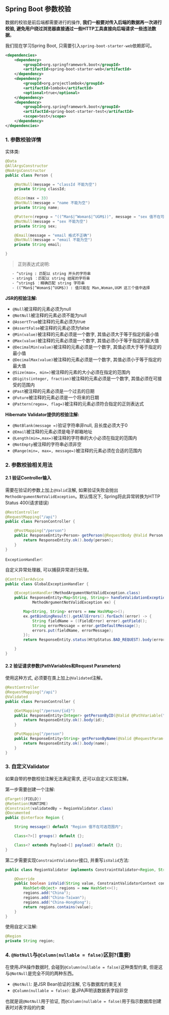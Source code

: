 ## Spring Boot 参数校验

数据的校验是前后端都需要进行的操作, **我们一般要对传入后端的数据再一次进行校验, 避免用户绕过浏览器直接通过一些HTTP工具直接向后端请求一些违法数据**。

我们现在学习Spring Boot, 只需要引入`spring-boot-starter-web`依赖即可。

```xml
<dependencies>
    <dependency>
        <groupId>org.springframework.boot</groupId>
        <artifactId>spring-boot-starter-web</artifactId>
    </dependency>
    <dependency>
        <groupId>org.projectlombok</groupId>
        <artifactId>lombok</artifactId>
        <optional>true</optional>
    </dependency>
    <dependency>
        <groupId>org.springframework.boot</groupId>
        <artifactId>spring-boot-starter-test</artifactId>
        <scope>test</scope>
    </dependency>
</dependencies>
```
### 1. 参数校验详情

实体类:

```java
@Data
@AllArgsConstructor
@NoArgsConstructor
public class Person {

    @NotNull(message = "classId 不能为空")
    private String classId;

    @Size(max = 33)
    @NotNull(message = "name 不能为空")
    private String name;

    @Pattern(regexp = "((^Man$|^Woman$|^UGM$))", message = "sex 值不在可选范围")
    @NotNull(message = "sex 不能为空")
    private String sex;

    @Email(message = "email 格式不正确")
    @NotNull(message = "email 不能为空")
    private String email;

}
```

> 正则表达式说明:
 ```txt
    - ^string : 匹配以 string 开头的字符串
    - string$ ：匹配以 string 结尾的字符串
    - ^string$ ：精确匹配 string 字符串
    - ((^Man$|^Woman$|^UGM$)) : 值只能在 Man,Woman,UGM 这三个值中选择
 ```

 **JSR的校验注解:**

 - `@Null`被注释的元素必须为null
 - `@NotNull`被注释的元素必须不能为null
 - `@AssertTrue`被注释的元素必须为true
 - `@AssertFalse`被注释的元素必须为false
 - `@Min(value)`被注释的元素必须是一个数字, 其值必须大于等于指定的最小值
 - `@Max(value)`被注释的元素必须是一个数字, 其值必须小于等于指定的最大值
 - `@DecimalMin(value)`被注释的元素必须是一个数字, 其值必须大于等于指定的最小值
 - `@DecimalMax(value)`被注释的元素必须是一个数字, 其值必须小于等于指定的最大值
 - `@Size(max=, min=)`被注释的元素的大小必须在指定的范围内
 - `@Digits(integer, fraction)`被注释的元素必须是一个数字, 其值必须在可接受的范围内
 - `@Past`被注释的元素必须是一个过去的日期
 - `@Future`被注释的元素必须是一个将来的日期
 - `@Pattern(regex=, flag=)`被注释的元素必须符合指定的正则表达式

 **Hibernate Validator提供的校验注解:**

 - `@NotBlank(message =)`验证字符串非null, 且长度必须大于0
 - `@Email`被注释的元素必须是电子邮箱地址
 - `@Length(min=,max=)`被注释的字符串的大小必须在指定的范围内
 - `@NotEmpty`被注释的字符串必须非空
 - `@Range(min=, max=, message=)`被注释的元素必须在合适的范围内

### 2. 参数校验相关用法

#### 2.1 验证Controller输入

需要在验证的参数上加上`@Valid`注解, 如果验证失败会抛出`MethodArgumentNotValidException`。默认情况下, Spring将此异常转换为HTTP Status 400(请求错误)

```java
@RestController
@RequestMapping("/api")
public class PersonController {

    @PostMapping("/person")
    public ResponseEntity<Person> getPerson(@RequestBody @Valid Person person) {
        return ResponseEntity.ok().body(person);
    }
}
```

`ExceptionHandler`:

自定义异常处理器, 可以捕获异常进行处理。

```java
@ControllerAdvice
public class GlobalExceptionHandler {

    @ExceptionHandler(MethodArgumentNotValidException.class)
    public ResponseEntity<Map<String, String>> handleValidationExceptions(
            MethodArgumentNotValidException ex) {

        Map<String, String> errors = new HashMap<>();
        ex.getBindingResult().getAllErrors().forEach((error) -> {
            String fieldName = ((FieldError) error).getField();
            String errorMessage = error.getDefaultMessage();
            errors.put(fieldName, errorMessage);
        });
        return ResponseEntity.status(HttpStatus.BAD_REQUEST).body(errors);

    }
}
```

#### 2.2 验证请求参数(PathVariables和Request Parameters)

使用这种方式, 必须要在类上加上`@Validated`注解。

```java
@RestController
@RequestMapping("/api")
@Validated
public class PersonController {

    @GetMapping("/person/{id}")
    public ResponseEntity<Integer> getPersonByID(@Valid @PathVariable("id") @Max(value = 5,message = "超过 id 的范围了") Integer id) {
        return ResponseEntity.ok().body(id);
    }

    @PutMapping("/person")
    public ResponseEntity<String> getPersonByName(@Valid @RequestParam("name") @Size(max = 6,message = "超过 name 的范围了") String name) {
        return ResponseEntity.ok().body(name);
    }
}
```

### 3. 自定义Validator

如果自带的参数校验注解无法满足需求, 还可以自定义实现注解。

第一步需要创建一个注解:

```java
@Target({FIELD})
@Retention(RUNTIME)
@Constraint(validatedBy = RegionValidator.class)
@Documented
public @interface Region {

    String message() default "Region 值不在可选范围内";

    Class<?>[] groups() default {};

    Class<? extends Payload>[] payload() default {};
}
```

第二步需要实现`ConstraintValidator`接口, 并重写`isValid`方法:

```java
public class RegionValidator implements ConstraintValidator<Region, String> {

    @Override
    public boolean isValid(String value, ConstraintValidatorContext context) {
        HashSet<Object> regions = new HashSet<>();
        regions.add("China");
        regions.add("China-Taiwan");
        regions.add("China-HongKong");
        return regions.contains(value);
    }
}
```

使用自定义注解:

```java
@Region
private String region;
```

### 4. `@NotNull`与`@Column(nullable = false)`区别?(重要)

在使用JPA操作数据时, 会碰到`@Column(nullable = false)`这种类型约束, 但是这与`@NotNull`是完全不同的两种东西。

- `@NotNull`: 是JSR Bean验证的注解, 它与数据库约束无关
- `@Column(nullable = false)`: 是JPA声明该数据表字段非空

也就是说`@NotNull`用于验证, 而`@Column(nullable = false)`用于指示数据库创建表时对表字段的约束

